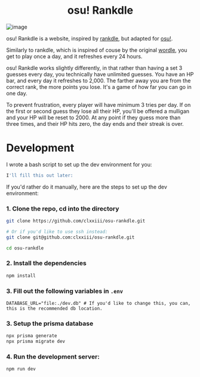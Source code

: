 <div align=center>

# osu! Rankdle

</div>

![image](https://user-images.githubusercontent.com/46410314/212985159-1ac02873-2609-42df-8ea4-ad2c850cd5ca.png)

osu! Rankdle is a website, inspired by [rankdle](https://rankdle.com), but adapted for [osu!](https://osu.ppy.sh).

Similarly to rankdle, which is inspired of couse by the original [wordle](https://www.nytimes.com/games/wordle/index.html/), you get to play once a day, and it refreshes every 24 hours.

osu! Rankdle works slightly differently, in that rather than having a set 3 guesses every day, you technically have unlimited guesses. You have an HP bar, and every day it refreshes to 2,000. The farther away you are from the correct rank, the more points you lose. It's a game of how far you can go in one day.

To prevent frustration, every player will have minimum 3 tries per day. If on the first or second guess they lose all their HP, you'll be offered a mulligan and your HP will be reset to 2000. At any point if they guess more than three times, and their HP hits zero, the day ends and their streak is over.

# Development

I wrote a bash script to set up the dev environment for you:
```bash
I'll fill this out later:
```

If you'd rather do it manually, here are the steps to set up the dev environment:

### 1. Clone the repo, cd into the directory
```bash
git clone https://github.com/clxxiii/osu-rankdle.git 

# Or if you'd like to use ssh instead:
git clone git@github.com:clxxiii/osu-rankdle.git

cd osu-rankdle
```
### 2. Install the dependencies
```bash
npm install
```
### 3. Fill out the following variables in `.env`
```env
DATABASE_URL="file:./dev.db" # If you'd like to change this, you can, this is the recommended db location.
```
### 3. Setup the prisma database
```bash
npx prisma generate
npx prisma migrate dev
```
### 4. Run the development server:
```bash
npm run dev
```

